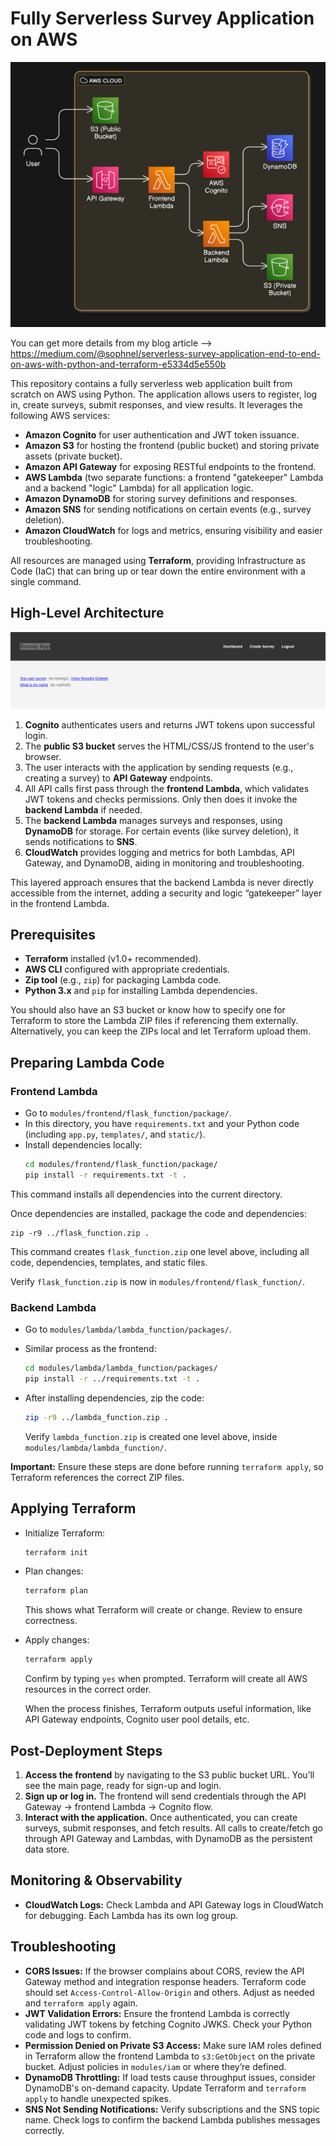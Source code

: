 # Fully Serverless Survey Application on AWS
![Serverless Architecture](serverless.png)

You can get more details from my blog article --> https://medium.com/@sophnel/serverless-survey-application-end-to-end-on-aws-with-python-and-terraform-e5334d5e550b

This repository contains a fully serverless web application built from scratch on AWS using Python. The application allows users to register, log in, create surveys, submit responses, and view results. It leverages the following AWS services:

- **Amazon Cognito** for user authentication and JWT token issuance.
- **Amazon S3** for hosting the frontend (public bucket) and storing private assets (private bucket).
- **Amazon API Gateway** for exposing RESTful endpoints to the frontend.
- **AWS Lambda** (two separate functions: a frontend "gatekeeper" Lambda and a backend "logic" Lambda) for all application logic.
- **Amazon DynamoDB** for storing survey definitions and responses.
- **Amazon SNS** for sending notifications on certain events (e.g., survey deletion).
- **Amazon CloudWatch** for logs and metrics, ensuring visibility and easier troubleshooting.

All resources are managed using **Terraform**, providing Infrastructure as Code (IaC) that can bring up or tear down the entire environment with a single command.

## High-Level Architecture

![Serverless Architecture](dashboard.png)
1. **Cognito** authenticates users and returns JWT tokens upon successful login.
2. The **public S3 bucket** serves the HTML/CSS/JS frontend to the user's browser.
3. The user interacts with the application by sending requests (e.g., creating a survey) to **API Gateway** endpoints.
4. All API calls first pass through the **frontend Lambda**, which validates JWT tokens and checks permissions. Only then does it invoke the **backend Lambda** if needed.
5. The **backend Lambda** manages surveys and responses, using **DynamoDB** for storage. For certain events (like survey deletion), it sends notifications to **SNS**.
6. **CloudWatch** provides logging and metrics for both Lambdas, API Gateway, and DynamoDB, aiding in monitoring and troubleshooting.

This layered approach ensures that the backend Lambda is never directly accessible from the internet, adding a security and logic “gatekeeper” layer in the frontend Lambda.

## Prerequisites

- **Terraform** installed (v1.0+ recommended).
- **AWS CLI** configured with appropriate credentials.
- **Zip tool** (e.g., `zip`) for packaging Lambda code.
- **Python 3.x** and `pip` for installing Lambda dependencies.
  
You should also have an S3 bucket or know how to specify one for Terraform to store the Lambda ZIP files if referencing them externally. Alternatively, you can keep the ZIPs local and let Terraform upload them.

## Preparing Lambda Code

### Frontend Lambda

- Go to `modules/frontend/flask_function/package/`.  
- In this directory, you have `requirements.txt` and your Python code (including `app.py`, `templates/`, and `static/`).
- Install dependencies locally:
  ```bash
  cd modules/frontend/flask_function/package/
  pip install -r requirements.txt -t .

This command installs all dependencies into the current directory.

Once dependencies are installed, package the code and dependencies:

    zip -r9 ../flask_function.zip .


This command creates `flask_function.zip` one level above, including all code, dependencies, templates, and static files.

Verify `flask_function.zip` is now in `modules/frontend/flask_function/`.

### Backend Lambda

- Go to `modules/lambda/lambda_function/packages/`.
- Similar process as the frontend:

    ```bash
    cd modules/lambda/lambda_function/packages/
    pip install -r ../requirements.txt -t .
- After installing dependencies, zip the code:

    ```bash
    zip -r9 ../lambda_function.zip .
    ```

    Verify `lambda_function.zip` is created one level above, inside `modules/lambda/lambda_function/`.

**Important:** Ensure these steps are done before running `terraform apply`, so Terraform references the correct ZIP files.

## Applying Terraform

- Initialize Terraform:

    ```bash
    terraform init
    ```

- Plan changes:

    ```bash
    terraform plan
    ```

    This shows what Terraform will create or change. Review to ensure correctness.

- Apply changes:

    ```bash
    terraform apply
    ```

    Confirm by typing `yes` when prompted. Terraform will create all AWS resources in the correct order.

    When the process finishes, Terraform outputs useful information, like API Gateway endpoints, Cognito user pool details, etc.

## Post-Deployment Steps

1. **Access the frontend** by navigating to the S3 public bucket URL. You’ll see the main page, ready for sign-up and login.
2. **Sign up or log in.** The frontend will send credentials through the API Gateway -> frontend Lambda -> Cognito flow.
3. **Interact with the application.** Once authenticated, you can create surveys, submit responses, and fetch results. All calls to create/fetch go through API Gateway and Lambdas, with DynamoDB as the persistent data store.

## Monitoring & Observability

- **CloudWatch Logs:** Check Lambda and API Gateway logs in CloudWatch for debugging. Each Lambda has its own log group.

## Troubleshooting

- **CORS Issues:** If the browser complains about CORS, review the API Gateway method and integration response headers. Terraform code should set `Access-Control-Allow-Origin` and others. Adjust as needed and `terraform apply` again.
- **JWT Validation Errors:** Ensure the frontend Lambda is correctly validating JWT tokens by fetching Cognito JWKS. Check your Python code and logs to confirm.
- **Permission Denied on Private S3 Access:** Make sure IAM roles defined in Terraform allow the frontend Lambda to `s3:GetObject` on the private bucket. Adjust policies in `modules/iam` or where they’re defined.
- **DynamoDB Throttling:** If load tests cause throughput issues, consider DynamoDB's on-demand capacity. Update Terraform and `terraform apply` to handle unexpected spikes.
- **SNS Not Sending Notifications:** Verify subscriptions and the SNS topic name. Check logs to confirm the backend Lambda publishes messages correctly.